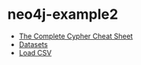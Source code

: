 # neo4j-example2

- [The Complete Cypher Cheat Sheet](https://memgraph.com/blog/cypher-cheat-sheet)
- [Datasets](https://www.kaggle.com/datasets)
- [Load CSV](https://neo4j.com/docs/cypher-manual/current/clauses/load-csv/)